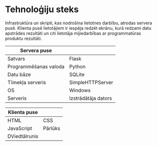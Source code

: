 # Tehnoloģiju steks

Infrastruktūra un skripti, kas nodrošina lietotnes darbību, atrodas servera pusē. Klienta pusē lietotājiem ir iespēja redzēt ekrānu, kurā redzami datu apstrādes rezultāti un citi lietotāja mijiedarbības ar programmatūras produktu rezultāti.




| Servera puse |  |
| --- | ----------- |
| Satvars | Flask |
| Programmēšanas valoda | Python |
| Datu bāze | SQLite |
| Tīmekļa serveris | SimpleHTTPServer |
| OS | Windows |
| Serveris | Izstrādātāja dators |





| Klienta puse |  |
| --- | ----------- |
| HTML | CSS |
| JavaScript | Pārlūks |
| DViedtālrunis |  |
